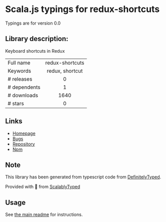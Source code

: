 
# Scala.js typings for redux-shortcuts

Typings are for version 0.0

## Library description:
Keyboard shortcuts in Redux

|                    |                 |
| ------------------ | :-------------: |
| Full name          | redux-shortcuts |
| Keywords           | redux, shortcut |
| # releases         | 0 |
| # dependents       | 1 |
| # downloads        | 1640 |
| # stars            | 0 |

## Links
- [Homepage](https://github.com/nak2k/node-redux-shortcuts)
- [Bugs](https://github.com/nak2k/node-redux-shortcuts/issues)
- [Repository](https://github.com/nak2k/node-redux-shortcuts)
- [Npm](https://www.npmjs.com/package/redux-shortcuts)
    


## Note
This library has been generated from typescript code from [DefinitelyTyped](https://definitelytyped.org).

Provided with :purple_heart: from [ScalablyTyped](https://github.com/oyvindberg/ScalablyTyped)

## Usage
See [the main readme](../../readme.md) for instructions.



